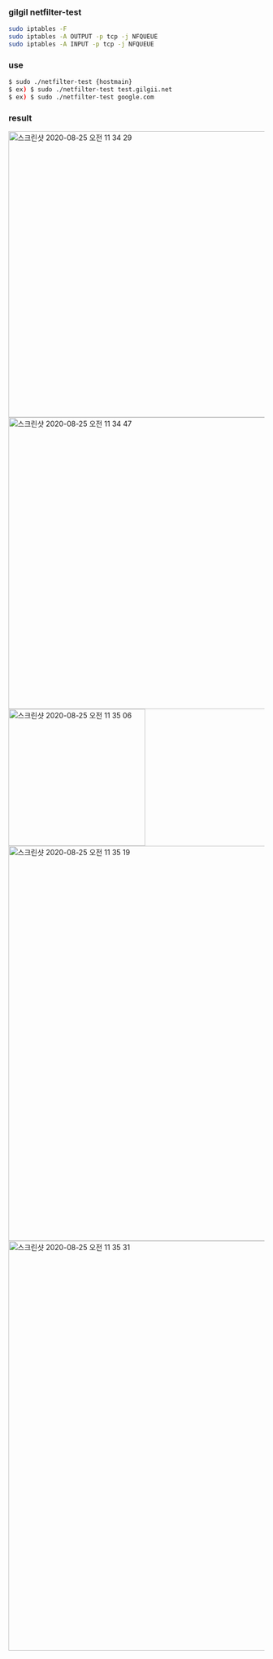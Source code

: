 ### gilgil netfilter-test

```bash
sudo iptables -F
sudo iptables -A OUTPUT -p tcp -j NFQUEUE
sudo iptables -A INPUT -p tcp -j NFQUEUE
```

### use

```bash
$ sudo ./netfilter-test {hostmain}
$ ex) $ sudo ./netfilter-test test.gilgii.net
$ ex) $ sudo ./netfilter-test google.com
```

### result

<img width="562" alt="스크린샷 2020-08-25 오전 11 34 29" src="https://user-images.githubusercontent.com/50125695/91116277-f4036e00-e6c6-11ea-879f-0b633094cd80.png">
<img width="573" alt="스크린샷 2020-08-25 오전 11 34 47" src="https://user-images.githubusercontent.com/50125695/91116292-fe256c80-e6c6-11ea-809a-72e2388a4212.png">
<img width="269" alt="스크린샷 2020-08-25 오전 11 35 06" src="https://user-images.githubusercontent.com/50125695/91116307-09789800-e6c7-11ea-89d3-9dcaf8975e28.png">
<img width="776" alt="스크린샷 2020-08-25 오전 11 35 19" src="https://user-images.githubusercontent.com/50125695/91116318-109fa600-e6c7-11ea-896f-37944c881f9e.png">
<img width="805" alt="스크린샷 2020-08-25 오전 11 35 31" src="https://user-images.githubusercontent.com/50125695/91116343-185f4a80-e6c7-11ea-8feb-48196d97ad31.png">

